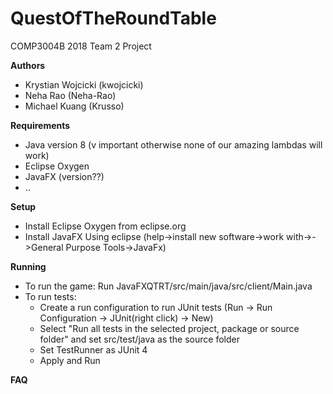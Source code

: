 # QuestOfTheRoundTable
COMP3004B 2018 Team 2 Project

**Authors**
- Krystian Wojcicki (kwojcicki)
- Neha Rao (Neha-Rao)
- Michael Kuang (Krusso)

**Requirements**
- Java version 8 (v important otherwise none of our amazing lambdas will work)
- Eclipse Oxygen
- JavaFX (version??)
- ..

**Setup**
- Install Eclipse Oxygen from eclipse.org
- Install JavaFX Using eclipse (help->install new software->work with->->General Purpose Tools->JavaFx)

**Running**
- To run the game: Run JavaFXQTRT/src/main/java/src/client/Main.java
- To run tests:
  - Create a run configuration to run JUnit tests (Run -> Run Configuration -> JUnit(right click) -> New)
  - Select "Run all tests in the selected project, package or source folder" and set src/test/java as the source folder
  - Set TestRunner as JUnit 4
  - Apply and Run

**FAQ**
